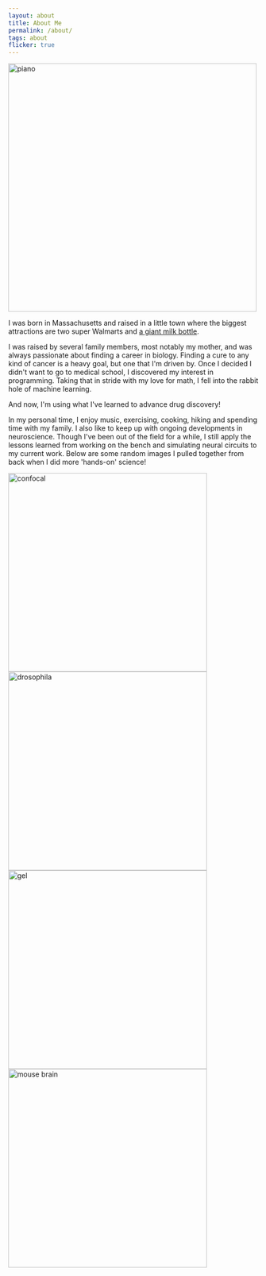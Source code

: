 ```yaml
---
layout: about
title: About Me
permalink: /about/
tags: about
flicker: true
---
```


<!-- ![piano](http://sawanp813.github.io/images/piano.png "a title") -->
<img align="center" src="http://sawanp813.github.io/images/piano.png" alt="piano" width="500" />

I was born in Massachusetts and raised in a little town where the biggest attractions are two super Walmarts and [a giant milk bottle]('https://www.facebook.com/THEMILKBOTTLE/'). 

I was raised by several family members, most notably my mother, and was always passionate about finding a career in biology. Finding a cure to any kind of cancer is a heavy goal, but one that I'm driven by. Once I decided I didn't want to go to medical school, I discovered my interest in programming. Taking that in stride with my love for math, I fell into the rabbit hole of machine learning. 

And now, I'm using what I've learned to advance drug discovery!

In my personal time, I enjoy music, exercising, cooking, hiking and spending time with my family. I also like to keep up with ongoing developments in neuroscience. Though I've been out of the field for a while, I still apply the lessons learned from working on the bench and simulating neural circuits to my current work. Below are some random images I pulled together from back when I did more 'hands-on' science!

<!-- ![Confocal](http://sawanp813.github.io/images/confocal.png "a title") -->
<img align="center" src="http://sawanp813.github.io/images/confocal.png" alt="confocal" width="400" />
<!-- ![Drosophila](http://sawanp813.github.io/images/drosophila.JPG "a title") -->
<img align="center" src="http://sawanp813.github.io/images/drosophila.JPG" alt="drosophila" width="400" />

<!-- ![Gel](http://sawanp813.github.io/images/gel.png "a title") -->
<img align="center" src="http://sawanp813.github.io/images/gel.png" alt="gel" width="400" />

<!-- ![Mouse brain](http://sawanp813.github.io/images/mouse_brain.png "a title") -->
<img align="center" src="http://sawanp813.github.io/images/mouse_brain.png" alt="mouse brain" width="400" />


<!-- [Resume](https://github.com/sawanp813/sawanp813.github.io/blob/9d865708970dc5f183d90103fb23d452bdfba5ea/Sawan's%20Resume.pdf) -->

<style>
.post-header, #talks, #workshops {
  text-align: center; /* Want the About Page header to be in the middle */
}
</style>
